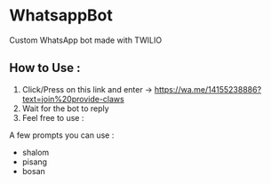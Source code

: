 # WhatsappBot
Custom WhatsApp bot made with TWILIO

## How to Use :

1. Click/Press on this link and enter -> https://wa.me/14155238886?text=join%20provide-claws
2. Wait for the bot to reply
3. Feel free to use :

A few prompts you can use :

- shalom
- pisang
- bosan


